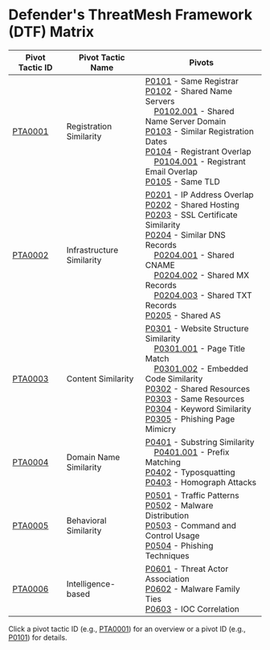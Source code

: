 # Defender's ThreatMesh Framework (DTF) Matrix

| Pivot Tactic ID         | Pivot Tactic Name          | Pivots                                                                     |
|-------------------------|----------------------------|----------------------------------------------------------------------------|
| [PTA0001](pivot-tactics/PTA0001/main.md) | Registration Similarity    | [P0101](pivots/P0101.md) - Same Registrar<br>[P0102](pivots/P0102.md) - Shared Name Servers<br>    &nbsp;&nbsp;&nbsp;&nbsp;[P0102.001](pivots/P0102.001.md) - Shared Name Server Domain<br>[P0103](pivots/P0103.md) - Similar Registration Dates<br>[P0104](pivots/P0104.md) - Registrant Overlap<br>    &nbsp;&nbsp;&nbsp;&nbsp;[P0104.001](pivots/P0104.001.md) - Registrant Email Overlap<br>[P0105](pivots/P0105.md) - Same TLD |
| [PTA0002](pivot-tactics/PTA0002/main.md) | Infrastructure Similarity  | [P0201](pivots/P0201.md) - IP Address Overlap<br>[P0202](pivots/P0202.md) - Shared Hosting<br>[P0203](pivots/P0203.md) - SSL Certificate Similarity<br>[P0204](pivots/P0204.md) - Similar DNS Records<br>    &nbsp;&nbsp;&nbsp;&nbsp;[P0204.001](pivots/P0204.001.md) - Shared CNAME<br>    &nbsp;&nbsp;&nbsp;&nbsp;[P0204.002](pivots/P0204.002.md) - Shared MX Records<br>    &nbsp;&nbsp;&nbsp;&nbsp;[P0204.003](pivots/P0204.003.md) - Shared TXT Records<br>[P0205](pivots/P0205.md) - Shared AS |
| [PTA0003](pivot-tactics/PTA0003/main.md) | Content Similarity         | [P0301](pivots/P0301.md) - Website Structure Similarity<br>    &nbsp;&nbsp;&nbsp;&nbsp;[P0301.001](pivots/P0301.001.md) - Page Title Match<br>    &nbsp;&nbsp;&nbsp;&nbsp;[P0301.002](pivots/P0301.002.md) - Embedded Code Similarity<br>[P0302](pivots/P0302.md) - Shared Resources<br>[P0303](pivots/P0303.md) - Same Resources<br>[P0304](pivots/P0304.md) - Keyword Similarity<br>[P0305](pivots/P0305.md) - Phishing Page Mimicry |
| [PTA0004](pivot-tactics/PTA0004/main.md) | Domain Name Similarity     | [P0401](pivots/P0401.md) - Substring Similarity<br>    &nbsp;&nbsp;&nbsp;&nbsp;[P0401.001](pivots/P0401.001.md) - Prefix Matching<br>[P0402](pivots/P0402.md) - Typosquatting<br>[P0403](pivots/P0403.md) - Homograph Attacks |
| [PTA0005](pivot-tactics/PTA0005/main.md) | Behavioral Similarity      | [P0501](pivots/P0501.md) - Traffic Patterns<br>[P0502](pivots/P0502.md) - Malware Distribution<br>[P0503](pivots/P0503.md) - Command and Control Usage<br>[P0504](pivots/P0504.md) - Phishing Techniques |
| [PTA0006](pivot-tactics/PTA0006/main.md) | Intelligence-based         | [P0601](pivots/P0601.md) - Threat Actor Association<br>[P0602](pivots/P0602.md) - Malware Family Ties<br>[P0603](pivots/P0603.md) - IOC Correlation |

Click a pivot tactic ID (e.g., [PTA0001](pivot-tactics/PTA0001/main.md)) for an overview or a pivot ID (e.g., [P0101](pivots/P0101.md)) for details.